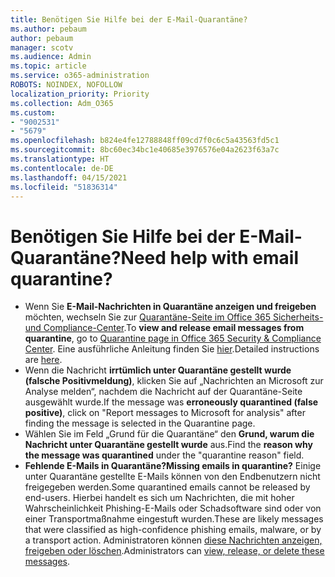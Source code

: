 ```yaml
---
title: Benötigen Sie Hilfe bei der E-Mail-Quarantäne?
ms.author: pebaum
author: pebaum
manager: scotv
ms.audience: Admin
ms.topic: article
ms.service: o365-administration
ROBOTS: NOINDEX, NOFOLLOW
localization_priority: Priority
ms.collection: Adm_O365
ms.custom:
- "9002531"
- "5679"
ms.openlocfilehash: b824e4fe12788848ff09cd7f0c6c5a43563fd5c1
ms.sourcegitcommit: 8bc60ec34bc1e40685e3976576e04a2623f63a7c
ms.translationtype: HT
ms.contentlocale: de-DE
ms.lasthandoff: 04/15/2021
ms.locfileid: "51836314"
---
```

# <a name="need-help-with-email-quarantine"></a><span data-ttu-id="3ffcf-102">Benötigen Sie Hilfe bei der E-Mail-Quarantäne?</span><span class="sxs-lookup"><span data-stu-id="3ffcf-102">Need help with email quarantine?</span></span>

- <span data-ttu-id="3ffcf-103">Wenn Sie **E-Mail-Nachrichten in Quarantäne anzeigen und freigeben** möchten, wechseln Sie zur [Quarantäne-Seite im Office 365 Sicherheits- und Compliance-Center](https://protection.office.com/quarantine).</span><span class="sxs-lookup"><span data-stu-id="3ffcf-103">To **view and release email messages from quarantine**, go to [Quarantine page in Office 365 Security & Compliance Center](https://protection.office.com/quarantine).</span></span> <span data-ttu-id="3ffcf-104">Eine ausführliche Anleitung finden Sie [hier](https://docs.microsoft.com/microsoft-365/security/office-365-security/find-and-release-quarantined-messages-as-a-user?view=o365-worldwide#view-your-quarantined-messages).</span><span class="sxs-lookup"><span data-stu-id="3ffcf-104">Detailed instructions are [here](https://docs.microsoft.com/microsoft-365/security/office-365-security/find-and-release-quarantined-messages-as-a-user?view=o365-worldwide#view-your-quarantined-messages).</span></span>
- <span data-ttu-id="3ffcf-105">Wenn die Nachricht **irrtümlich unter Quarantäne gestellt wurde (falsche Positivmeldung)**, klicken Sie auf „Nachrichten an Microsoft zur Analyse melden“, nachdem die Nachricht auf der Quarantäne-Seite ausgewählt wurde.</span><span class="sxs-lookup"><span data-stu-id="3ffcf-105">If the message was **erroneously quarantined (false positive)**, click on "Report messages to Microsoft for analysis" after finding the message is selected in the Quarantine page.</span></span> 
- <span data-ttu-id="3ffcf-106">Wählen Sie im Feld „Grund für die Quarantäne“ den **Grund, warum die Nachricht unter Quarantäne gestellt wurde** aus.</span><span class="sxs-lookup"><span data-stu-id="3ffcf-106">Find the **reason why the message was quarantined** under the "quarantine reason" field.</span></span>
- <span data-ttu-id="3ffcf-107">**Fehlende E-Mails in Quarantäne?**</span><span class="sxs-lookup"><span data-stu-id="3ffcf-107">**Missing emails in quarantine?**</span></span> <span data-ttu-id="3ffcf-108">Einige unter Quarantäne gestellte E-Mails können von den Endbenutzern nicht freigegeben werden.</span><span class="sxs-lookup"><span data-stu-id="3ffcf-108">Some quarantined emails cannot be released by end-users.</span></span> <span data-ttu-id="3ffcf-109">Hierbei handelt es sich um Nachrichten, die mit hoher Wahrscheinlichkeit Phishing-E-Mails oder Schadsoftware sind oder von einer Transportmaßnahme eingestuft wurden.</span><span class="sxs-lookup"><span data-stu-id="3ffcf-109">These are likely messages that were classified as high-confidence phishing emails, malware, or by a transport action.</span></span> <span data-ttu-id="3ffcf-110">Administratoren können [diese Nachrichten anzeigen, freigeben oder löschen](https://docs.microsoft.com/microsoft-365/security/office-365-security/manage-quarantined-messages-and-files?view=o365-worldwide).</span><span class="sxs-lookup"><span data-stu-id="3ffcf-110">Administrators can [view, release, or delete these messages](https://docs.microsoft.com/microsoft-365/security/office-365-security/manage-quarantined-messages-and-files?view=o365-worldwide).</span></span> 
